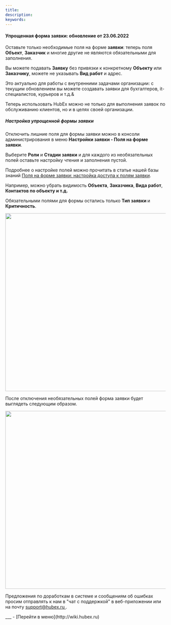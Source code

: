 ```yaml
---
title: 
description: 
keywords: 
---
```


#### Упрощенная форма заявки: обновление от 23.06.2022
<html>
<meta charset="utf-8">

</html>
<body>
<p>Оставьте только необходимые поля на форме <strong>заявки</strong>: теперь поля <strong>Объект</strong>, <strong>Заказчик</strong> и многие другие не являются обязательными для заполнения.</p>
<p>Вы можете подавать <strong>Заявку</strong> без привязки к конкретному <strong>Объекту</strong> или <strong>Заказчику</strong>, можете не указывать <strong>Вид работ</strong> и адрес.</p>
<p>Это актуально для работы с внутренними задачами организации: с текущим обновлением вы можете создавать заявки для бухгалтеров, it-специалистов, курьеров и т.д.&</p>
<p>Теперь использовать HubEx можно не только для выполнения заявок по обслуживанию клиентов, но и в целях своей организации.</p>
<h5>Настройка упрощенной формы заявки</h5>
<p>Отключить лишние поля для формы заявки можно в консоли администрирования в меню <strong>Настройки заявки - Поля на форме заявки</strong>.</p>
<p>Выберите <strong>Роли</strong> и <strong>Стадии заявки</strong> и для каждого из необязательных полей оставьте настройку чтения и заполнения пустой.</p>
<p>Подробнее о настройке полей можно прочитать в статье нашей базы знаний <a href="https://wiki.hubex.ru/docs/FAQ/RU/admin/ElementsOfInterface.html">Поля на форме заявки: настройка доступа к полям заявки</a>.</p>
<p>Например, можно убрать видимость <strong>Объекта</strong>, <strong>Заказчика</strong>, <strong>Вида работ</strong>,<strong> Контактов по объекту и т.д.</strong></p>
<p>Обязательными полями для формы остались только <strong>Тип заявки </strong>и <strong>Критичность</strong>.</p>
<div><img style="margin: 0 auto; display: block; max-width: 100%;" src="https://tscscreencastlive.blob.core.windows.net/uploads/g0003012ZhIcO7KlXNTgc4NcHgK5m/LWR_Recording.png?sv=2019-07-07&amp;sr=b&amp;sig=tBhLswtr%2BKIKjWXJK18Ur6UyAhLPb1Pb9fqgASwfPDw%3D&amp;st=2022-06-22T13%3A02%3A18Z&amp;se=2022-06-23T13%3A07%3A18Z&amp;sp=r" width="558" height="auto" /></div>
<p>После отключения необязательных полей форма заявки будет выглядеть следующим образом.</p>
<div><img style="margin: 0 auto; display: block; max-width: 100%;" src="https://tscscreencastlive.blob.core.windows.net/uploads/g000301kJAafUsHBm6uznRXcnxzKf/LWR_Recording.png?sv=2019-07-07&amp;sr=b&amp;sig=ZNEJoHhiHVHnHallCtdXxGcFnVPA5ocqs0VVIdRad5Q%3D&amp;st=2022-06-23T05%3A40%3A28Z&amp;se=2022-06-24T05%3A45%3A28Z&amp;sp=r" width="558" height="auto" /></div>

<p>Предложения по доработкам в системе и сообщениям об ошибках просим отправлять к нам в "чат с поддержкой" в веб-приложении или на почту <a href="mailto:support@hubex.ru" target="_blank" rel="noopener"> support@hubex.ru </a>.</p>

</body>
___
- [Перейти в меню](http://wiki.hubex.ru)
